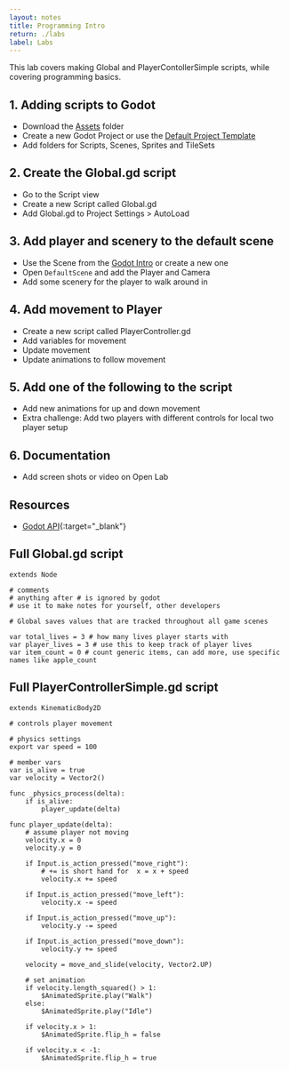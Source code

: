 ```yaml
---
layout: notes
title: Programming Intro
return: ./labs
label: Labs
---
```


<!-- <iframe width="560" height="315" src="https://www.youtube.com/embed/go0W1zRwJlw?rel=0" frameborder="0" allowfullscreen></iframe> -->

This lab covers making Global and PlayerContollerSimple scripts, while covering programming basics.

## 1. Adding scripts to Godot
- Download the [Assets](./270_Assets.zip) folder
- Create a new Godot Project or use the [Default Project Template](./270_BlankTemplate.zip)
- Add folders for Scripts, Scenes, Sprites and TileSets

## 2. Create the Global.gd script
- Go to the Script view
- Create a new Script called Global.gd
- Add Global.gd to Project Settings > AutoLoad

## 3. Add player and scenery to the default scene
- Use the Scene from the [Godot Intro](./0-2_Godot_Intro) or create a new one
- Open `DefaultScene` and add the Player and Camera
- Add some scenery for the player to walk around in

## 4. Add movement to Player
- Create a new script called PlayerController.gd
- Add variables for movement
- Update movement
- Update animations to follow movement

## 5. Add one of the following to the script
- Add new animations for up and down movement
- Extra challenge: Add two players with different controls for local two player setup

## 6. Documentation
- Add screen shots or video on Open Lab

## Resources
- [Godot API](https://docs.godotengine.org/en/stable/classes/index.html){:target="_blank"}

## Full Global.gd script
```
extends Node

# comments
# anything after # is ignored by godot
# use it to make notes for yourself, other developers

# Global saves values that are tracked throughout all game scenes

var total_lives = 3 # how many lives player starts with
var player_lives = 3 # use this to keep track of player lives
var item_count = 0 # count generic items, can add more, use specific names like apple_count

```

## Full PlayerControllerSimple.gd script
```
extends KinematicBody2D

# controls player movement

# physics settings 
export var speed = 100

# member vars
var is_alive = true
var velocity = Vector2()

func _physics_process(delta):
	if is_alive:
		player_update(delta)
	
func player_update(delta):
	# assume player not moving
	velocity.x = 0
	velocity.y = 0
	
	if Input.is_action_pressed("move_right"):
		# += is short hand for  x = x + speed
		velocity.x += speed 

	if Input.is_action_pressed("move_left"):
		velocity.x -= speed

	if Input.is_action_pressed("move_up"):
		velocity.y -= speed

	if Input.is_action_pressed("move_down"):
		velocity.y += speed
	
	velocity = move_and_slide(velocity, Vector2.UP)
		
	# set animation
	if velocity.length_squared() > 1:
		$AnimatedSprite.play("Walk")
	else:
		$AnimatedSprite.play("Idle")

	if velocity.x > 1:
		$AnimatedSprite.flip_h = false
	
	if velocity.x < -1:
		$AnimatedSprite.flip_h = true

```